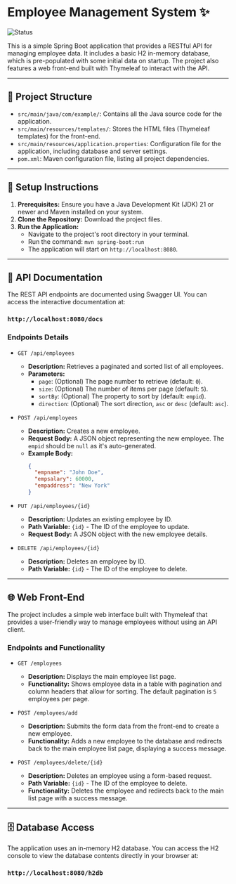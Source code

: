 
# Employee Management System ✨

![Status](https://img.shields.io/badge/Status-Complete-green.svg)

This is a simple Spring Boot application that provides a RESTful API for managing employee data. It includes a basic H2 in-memory database, which is pre-populated with some initial data on startup. The project also features a web front-end built with Thymeleaf to interact with the API.

---

## 📂 Project Structure

* `src/main/java/com/example/`: Contains all the Java source code for the application.
* `src/main/resources/templates/`: Stores the HTML files (Thymeleaf templates) for the front-end.
* `src/main/resources/application.properties`: Configuration file for the application, including database and server settings.
* `pom.xml`: Maven configuration file, listing all project dependencies.

---

## 🚀 Setup Instructions

1.  **Prerequisites:** Ensure you have a Java Development Kit (JDK) 21 or newer and Maven installed on your system.
2.  **Clone the Repository:** Download the project files.
3.  **Run the Application:**
    * Navigate to the project's root directory in your terminal.
    * Run the command: `mvn spring-boot:run`
    * The application will start on `http://localhost:8080`.

---

## 📝 API Documentation

The REST API endpoints are documented using Swagger UI. You can access the interactive documentation at:

### **`http://localhost:8080/docs`**

### Endpoints Details

* `GET /api/employees`
    * **Description:** Retrieves a paginated and sorted list of all employees.
    * **Parameters:**
        * `page`: (Optional) The page number to retrieve (default: `0`).
        * `size`: (Optional) The number of items per page (default: `5`).
        * `sortBy`: (Optional) The property to sort by (default: `empid`).
        * `direction`: (Optional) The sort direction, `asc` or `desc` (default: `asc`).

* `POST /api/employees`
    * **Description:** Creates a new employee.
    * **Request Body:** A JSON object representing the new employee. The `empid` should be `null` as it's auto-generated.
    * **Example Body:**
        ```json
        {
          "empname": "John Doe",
          "empsalary": 60000,
          "empaddress": "New York"
        }
        ```

* `PUT /api/employees/{id}`
    * **Description:** Updates an existing employee by ID.
    * **Path Variable:** `{id}` - The ID of the employee to update.
    * **Request Body:** A JSON object with the new employee details.

* `DELETE /api/employees/{id}`
    * **Description:** Deletes an employee by ID.
    * **Path Variable:** `{id}` - The ID of the employee to delete.

---

## 🌐 Web Front-End

The project includes a simple web interface built with Thymeleaf that provides a user-friendly way to manage employees without using an API client.

### Endpoints and Functionality

* `GET /employees`
    * **Description:** Displays the main employee list page.
    * **Functionality:** Shows employee data in a table with pagination and column headers that allow for sorting. The default pagination is `5` employees per page.

* `POST /employees/add`
    * **Description:** Submits the form data from the front-end to create a new employee.
    * **Functionality:** Adds a new employee to the database and redirects back to the main employee list page, displaying a success message.

* `POST /employees/delete/{id}`
    * **Description:** Deletes an employee using a form-based request.
    * **Path Variable:** `{id}` - The ID of the employee to delete.
    * **Functionality:** Deletes the employee and redirects back to the main list page with a success message.

---

## 🗄️ Database Access

The application uses an in-memory H2 database. You can access the H2 console to view the database contents directly in your browser at:

### **`http://localhost:8080/h2db`**
````
